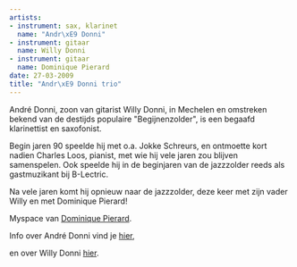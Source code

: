 ```yaml
---
artists:
- instrument: sax, klarinet
  name: "Andr\xE9 Donni"
- instrument: gitaar
  name: Willy Donni
- instrument: gitaar
  name: Dominique Pierard
date: 27-03-2009
title: "Andr\xE9 Donni trio"
---
```

André Donni, zoon van gitarist Willy Donni, in Mechelen en omstreken bekend van de destijds 
populaire "Begijnenzolder", is een begaafd klarinettist en saxofonist. 

Begin jaren 90 speelde hij met o.a. Jokke Schreurs, en ontmoette kort nadien Charles Loos, pianist, met wie
hij vele jaren zou blijven samenspelen.
Ook speelde hij in de beginjaren van de jazzzolder reeds als gastmuzikant bij B-Lectric. 

Na vele jaren komt hij opnieuw naar de jazzzolder, deze keer met zijn vader Willy en met Dominique Pierard! 

Myspace van [Dominique Pierard](http://profile.myspace.com/index.cfm?fuseaction=user.viewProfile&friendID=268574492). 

Info over André Donni vind je [hier](http://www.jazzinbelgium.com/person/andre.donni), 

en over Willy Donni [hier](http://www.jazzinbelgium.com/person/willy.donni).